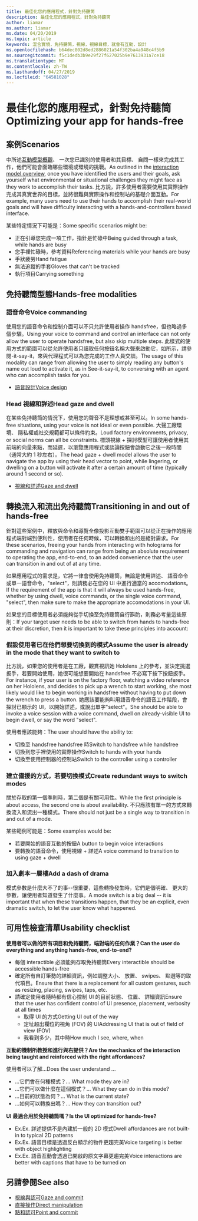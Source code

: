 ```yaml
---
title: 最佳化您的應用程式，針對免持聽筒
description: 最佳化您的應用程式，針對免持聽筒
author: liamar
ms.author: liamar
ms.date: 04/20/2019
ms.topic: article
keywords: 混合實境，免持聽筒，視線，視線目標，就會有互動，設計
ms.openlocfilehash: b64dec802d8ed2886021a54f302ba4a948c4f5b9
ms.sourcegitcommit: f5c1dedb3b9e29f27f627025b9e7613931a7ce18
ms.translationtype: MT
ms.contentlocale: zh-TW
ms.lasthandoff: 04/27/2019
ms.locfileid: "64581028"
---
```

# <a name="optimizing-your-app-for-hands-free"></a><span data-ttu-id="6b154-104">最佳化您的應用程式，針對免持聽筒</span><span class="sxs-lookup"><span data-stu-id="6b154-104">Optimizing your app for hands-free</span></span>



## <a name="scenarios"></a><span data-ttu-id="6b154-105">案例</span><span class="sxs-lookup"><span data-stu-id="6b154-105">Scenarios</span></span>

<span data-ttu-id="6b154-106">中所述[互動模型概觀](interaction-fundamentals.md)、 一次您已識別的使用者和其目標、 自問一樣來完成其工作，他們可能會面臨哪些環境或環境的挑戰。</span><span class="sxs-lookup"><span data-stu-id="6b154-106">As outlined in the [interaction model overview](interaction-fundamentals.md), once you have identified the users and their goals, ask yourself what environmental or situational challenges they might face as they work to accomplish their tasks.</span></span> <span data-ttu-id="6b154-107">比方說，許多使用者需要使用其實際操作完成其真實世界的目標，並將很難與實際操作和控制站的基礎介面互動。</span><span class="sxs-lookup"><span data-stu-id="6b154-107">For example, many users need to use their hands to accomplish their real-world goals and will have difficulty interacting with a hands-and-controllers based interface.</span></span> 

<span data-ttu-id="6b154-108">某些特定情況下可能是：</span><span class="sxs-lookup"><span data-stu-id="6b154-108">Some specific scenarios might be:</span></span> 
* <span data-ttu-id="6b154-109">正在引導您完成一項工作，指針是忙碌中</span><span class="sxs-lookup"><span data-stu-id="6b154-109">Being guided through a task, while hands are busy</span></span>
* <span data-ttu-id="6b154-110">您手裡忙碌時，參考資料</span><span class="sxs-lookup"><span data-stu-id="6b154-110">Referencing materials while your hands are busy</span></span>
* <span data-ttu-id="6b154-111">手狀疲勞</span><span class="sxs-lookup"><span data-stu-id="6b154-111">Hand fatigue</span></span>
* <span data-ttu-id="6b154-112">無法追蹤的手套</span><span class="sxs-lookup"><span data-stu-id="6b154-112">Gloves that can't be tracked</span></span>
* <span data-ttu-id="6b154-113">執行項目</span><span class="sxs-lookup"><span data-stu-id="6b154-113">Carrying something</span></span>


## <a name="hands-free-modalities"></a><span data-ttu-id="6b154-114">免持聽筒型態</span><span class="sxs-lookup"><span data-stu-id="6b154-114">Hands-free modalities</span></span>

### <a name="voice-commanding"></a><span data-ttu-id="6b154-115">語音命令</span><span class="sxs-lookup"><span data-stu-id="6b154-115">Voice commanding</span></span>

<span data-ttu-id="6b154-116">使用您的語音命令和控制介面可以不只允許使用者操作 handsfree，但也略過多個步驟。</span><span class="sxs-lookup"><span data-stu-id="6b154-116">Using your voice to command and control an interface can not only allow the user to operate handsfree, but also skip multiple steps.</span></span> <span data-ttu-id="6b154-117">此樣式的使用方式的範圍可以從允許使用者只讀取任何按鈕名稱大聲來啟動它，如所示，請參閱-it-say-it，來與代理程式可以為您完成的工作人員交談。</span><span class="sxs-lookup"><span data-stu-id="6b154-117">The usage of this modality can range from allowing the user to simply reading any button's name out loud to activate it, as in See-it-say-it, to conversing with an agent who can accomplish tasks for you.</span></span>

* [<span data-ttu-id="6b154-118">語音設計</span><span class="sxs-lookup"><span data-stu-id="6b154-118">Voice design</span></span>](voice-design.md)


### <a name="head-gaze-and-dwell"></a><span data-ttu-id="6b154-119">Head 視線和詳述</span><span class="sxs-lookup"><span data-stu-id="6b154-119">Head gaze and dwell</span></span>

<span data-ttu-id="6b154-120">在某些免持聽筒的情況下，使用您的聲音不是理想或甚至可以。</span><span class="sxs-lookup"><span data-stu-id="6b154-120">In some hands-free situations, using your voice is not ideal or even possible.</span></span> <span data-ttu-id="6b154-121">大聲工廠環境、 隱私權或社交規範都可以條件約束。</span><span class="sxs-lookup"><span data-stu-id="6b154-121">Loud factory environments, privacy, or social norms can all be constraints.</span></span> <span data-ttu-id="6b154-122">標頭視線 + 探討模型可讓使用者使用其前端的向量來點，而延遲，以瀏覽應用程式或談論按鈕會啟動它之後一段時間 （通常大約 1 秒左右）。</span><span class="sxs-lookup"><span data-stu-id="6b154-122">The head gaze + dwell model allows the user to navigate the app by using their head vector to point, while lingering, or dwelling on a button will activate it after a certain amount of time (typically around 1 second or so).</span></span> 

* [<span data-ttu-id="6b154-123">視線和詳述</span><span class="sxs-lookup"><span data-stu-id="6b154-123">Gaze and dwell</span></span>](gaze-and-dwell.md)

## <a name="transitioning-in-and-out-of-hands-free"></a><span data-ttu-id="6b154-124">轉換流入和流出免持聽筒</span><span class="sxs-lookup"><span data-stu-id="6b154-124">Transitioning in and out of hands-free</span></span>

<span data-ttu-id="6b154-125">針對這些案例中，釋放與命令和導覽全像投影互動雙手範圍可以從正在操作的應用程式端對端到便利性，使用者在任何時候，可以轉換和出的是絕對需求。</span><span class="sxs-lookup"><span data-stu-id="6b154-125">For these scenarios, freeing your hands from interacting with holograms for commanding and navigation can range from being an absolute requirement to operating the app, end-to-end, to an added convenience that the user can transition in and out of at any time.</span></span> 

<span data-ttu-id="6b154-126">如果應用程式的需求是，它將一律會使用免持聽筒，無論是使用詳述、 語音命令或單一語音命令，"select"，則請務必在您的 UI 中進行適當的 accomodations。</span><span class="sxs-lookup"><span data-stu-id="6b154-126">If the requirement of the app is that it will always be used hands-free, whether by using dwell, voice commands, or the single voice command, "select", then make sure to make the appropriate accomodations in your UI.</span></span> 

<span data-ttu-id="6b154-127">如果您的目標使用者必須能夠從手切換至免持聽筒自行斟酌，則務必考量這些原則：</span><span class="sxs-lookup"><span data-stu-id="6b154-127">If your target user needs to be able to switch from hands to hands-free at their discretion, then it is important to take these principles into account:</span></span>

### <a name="assume-the-user-is-already-in-the-mode-that-they-want-to-switch-to"></a><span data-ttu-id="6b154-128">假設使用者已在他們想要切換到的模式</span><span class="sxs-lookup"><span data-stu-id="6b154-128">Assume the user is already in the mode that they want to switch to</span></span>
<span data-ttu-id="6b154-129">比方說，如果您的使用者是在工廠，觀賞視訊她 Hololens 上的參考，並決定挑選扳手，若要開始使用，她很可能想要開始在 handsfree 不必寫下按下按鈕扳手。</span><span class="sxs-lookup"><span data-stu-id="6b154-129">For instance, if your user is on the factory floor, watching a video reference on her Hololens, and decides to pick up a wrench to start working, she most likely would like to begin working in handsfree without having to put down the wrench to press a button.</span></span> <span data-ttu-id="6b154-130">她應該要能夠叫用語音命令的語音工作階段，會探討已顯示的 UI，以開始詳述，或說出單字"select"。</span><span class="sxs-lookup"><span data-stu-id="6b154-130">She should be able to invoke a voice session with a voice command, dwell on already-visible UI to begin dwell, or say the word "select".</span></span>

<span data-ttu-id="6b154-131">使用者應該能夠：</span><span class="sxs-lookup"><span data-stu-id="6b154-131">The user should have the ability to:</span></span> 
* <span data-ttu-id="6b154-132">切換至 handsfree handsfree 時</span><span class="sxs-lookup"><span data-stu-id="6b154-132">Switch to handsfree while handsfree</span></span>
* <span data-ttu-id="6b154-133">切換到您手裡使用的實際操作</span><span class="sxs-lookup"><span data-stu-id="6b154-133">Switch to hands with your hands</span></span>
* <span data-ttu-id="6b154-134">切換至使用控制器的控制站</span><span class="sxs-lookup"><span data-stu-id="6b154-134">Switch to the controller using a controller</span></span> 

### <a name="create-redundant-ways-to-switch-modes"></a><span data-ttu-id="6b154-135">建立備援的方式，若要切換模式</span><span class="sxs-lookup"><span data-stu-id="6b154-135">Create redundant ways to switch modes</span></span>
<span data-ttu-id="6b154-136">關於存取的第一個準則時，第二個是有關可用性。</span><span class="sxs-lookup"><span data-stu-id="6b154-136">While the first principle is about access, the second one is about availability.</span></span> <span data-ttu-id="6b154-137">不只應該有單一的方式來轉換流入和流出一種模式。</span><span class="sxs-lookup"><span data-stu-id="6b154-137">There should not just be a single way to transition in and out of a mode.</span></span> 

<span data-ttu-id="6b154-138">某些範例可能是：</span><span class="sxs-lookup"><span data-stu-id="6b154-138">Some examples would be:</span></span> 
* <span data-ttu-id="6b154-139">若要開始的語音互動的按鈕</span><span class="sxs-lookup"><span data-stu-id="6b154-139">A button to begin voice interactions</span></span>
* <span data-ttu-id="6b154-140">要轉換的語音命令，使用視線 + 詳述</span><span class="sxs-lookup"><span data-stu-id="6b154-140">A voice command to transition to using gaze + dwell</span></span>

### <a name="add-a-dash-of-drama"></a><span data-ttu-id="6b154-141">加入劇本一層樓</span><span class="sxs-lookup"><span data-stu-id="6b154-141">Add a dash of drama</span></span>
<span data-ttu-id="6b154-142">模式參數是什麼大不了的事--很重要，這些轉換發生時，它們是個明確、 更大的參數，讓使用者知道發生了什麼事。</span><span class="sxs-lookup"><span data-stu-id="6b154-142">A mode switch is a big deal -- it is important that when these transitions happen, that they be an explicit, even dramatic switch, to let the user know what happened.</span></span> 


## <a name="usability-checklist"></a><span data-ttu-id="6b154-143">可用性檢查清單</span><span class="sxs-lookup"><span data-stu-id="6b154-143">Usability checklist</span></span>

<span data-ttu-id="6b154-144">**使用者可以做的所有項目和免持聽筒，端對端的任何作業？**</span><span class="sxs-lookup"><span data-stu-id="6b154-144">**Can the user do everything and anything hands-free, end-to-end?**</span></span>
* <span data-ttu-id="6b154-145">每個 interactible 必須能夠存取免持聽筒</span><span class="sxs-lookup"><span data-stu-id="6b154-145">Every interactible should be accessible hands-free</span></span>
* <span data-ttu-id="6b154-146">確定所有自訂筆勢的詳細資訊，例如調整大小、 放置、 swipes、 點選等的取代項目。</span><span class="sxs-lookup"><span data-stu-id="6b154-146">Ensure that there is a replacement for all custom gestures, such as resizing, placing, swipes, taps, etc.</span></span>
* <span data-ttu-id="6b154-147">請確定使用者隨時都有信心控制 UI 的目前狀態、 位置、 詳細資訊</span><span class="sxs-lookup"><span data-stu-id="6b154-147">Ensure that the user has confident control of UI presence, placement, verbosity at all times</span></span>
    * <span data-ttu-id="6b154-148">取得 UI 的方式</span><span class="sxs-lookup"><span data-stu-id="6b154-148">Getting UI out of the way</span></span>
    * <span data-ttu-id="6b154-149">定址超出欄位的視角 (FOV) 的 UI</span><span class="sxs-lookup"><span data-stu-id="6b154-149">Addressing UI that is out of field of view (FOV)</span></span>
    * <span data-ttu-id="6b154-150">我看到多少，其中時</span><span class="sxs-lookup"><span data-stu-id="6b154-150">How much I see, where, when</span></span>

<span data-ttu-id="6b154-151">**互動的機制所教授和進行與右提供？**</span><span class="sxs-lookup"><span data-stu-id="6b154-151">**Are the mechanics of the interaction being taught and reinforced with the right affordances?**</span></span>

<span data-ttu-id="6b154-152">使用者可以了解...</span><span class="sxs-lookup"><span data-stu-id="6b154-152">Does the user understand ...</span></span>
* <span data-ttu-id="6b154-153">...它們會在何種模式？</span><span class="sxs-lookup"><span data-stu-id="6b154-153">... What mode they are in?</span></span>
* <span data-ttu-id="6b154-154">...它們可以做什麼在這個模式？</span><span class="sxs-lookup"><span data-stu-id="6b154-154">... What they can do in this mode?</span></span>
* <span data-ttu-id="6b154-155">...目前的狀態為何？</span><span class="sxs-lookup"><span data-stu-id="6b154-155">... What is the current state?</span></span>
* <span data-ttu-id="6b154-156">...如何可以轉換出嗎？</span><span class="sxs-lookup"><span data-stu-id="6b154-156">... How they can transition out?</span></span>
    
<span data-ttu-id="6b154-157">**UI 最適合用於免持聽筒嗎？**</span><span class="sxs-lookup"><span data-stu-id="6b154-157">**Is the UI optimized for hands-free?**</span></span>   

* <span data-ttu-id="6b154-158">Ex.</span><span class="sxs-lookup"><span data-stu-id="6b154-158">Ex.</span></span> <span data-ttu-id="6b154-159">詳述提供不是內建於一般的 2D 模式</span><span class="sxs-lookup"><span data-stu-id="6b154-159">Dwell affordances are not built-in to typical 2D patterns</span></span>
* <span data-ttu-id="6b154-160">Ex.</span><span class="sxs-lookup"><span data-stu-id="6b154-160">Ex.</span></span> <span data-ttu-id="6b154-161">語音目標是透過反白顯示的物件更趨完美</span><span class="sxs-lookup"><span data-stu-id="6b154-161">Voice targeting is better with object highlighting</span></span>
* <span data-ttu-id="6b154-162">Ex.</span><span class="sxs-lookup"><span data-stu-id="6b154-162">Ex.</span></span> <span data-ttu-id="6b154-163">語音互動會透過已開啟的原文字幕更趨完美</span><span class="sxs-lookup"><span data-stu-id="6b154-163">Voice interactions are better with captions that have to be turned on</span></span>


## <a name="see-also"></a><span data-ttu-id="6b154-164">另請參閱</span><span class="sxs-lookup"><span data-stu-id="6b154-164">See also</span></span>
* [<span data-ttu-id="6b154-165">視線與認可</span><span class="sxs-lookup"><span data-stu-id="6b154-165">Gaze and commit</span></span>](gaze-and-commit.md)
* [<span data-ttu-id="6b154-166">直接操作</span><span class="sxs-lookup"><span data-stu-id="6b154-166">Direct manipulation</span></span>](direct-manipulation.md)
* [<span data-ttu-id="6b154-167">點和認可</span><span class="sxs-lookup"><span data-stu-id="6b154-167">Point and commit</span></span>](point-and-commit.md)
